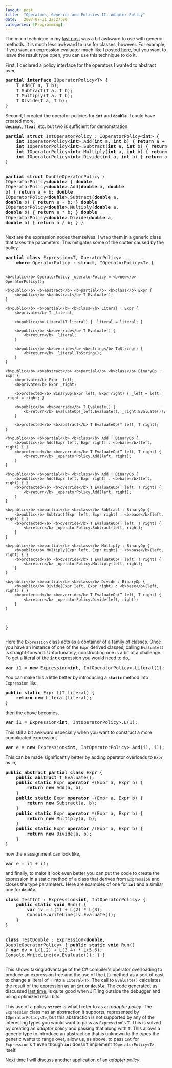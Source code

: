 ```yaml
---
layout: post
title:  "Operators, Generics and Policies II: Adapter Policy"
date:   2007-07-31 22:27:00
categories: [Programming]
---
```

<div class="text"><p>The mixin technique in my
<a href="post/2007/07/25/Operators-Generics-and-Policies.asp">last post</a> was a bit awkward to use
with generic
methods. It is much less awkward to use for classes, however. For example, if
you want an expression evaluator much like I posted
<a href="post/2005/11/12/The-Expression-Problem-Part-I-Procedural.aspx">
here</a>, but you want to leave the result type open, you can use this technique
to do it.</p>
<p>First, I declared a policy interface for the operators I wanted to abstract
over,</p>
<pre><b>partial</b> <b>interface</b> IOperatorPolicy&lt;T&gt; {
    T Add(T a, T b);
    T Subtract(T a, T b);
    T Multiply(T a, T b);
    T Divide(T a, T b);
}</pre>

<p>Second, I created the operator policies for <code><strong>int</strong></code>
and <code><strong>double</strong></code>. I could have created more, <code>
<strong>decimal</strong></code>, <code><strong>float</strong></code>, etc. but
two is sufficient for demonstration.</p>
<pre><strong>partial</strong> <b>struct</b> IntOperatorPolicy : IOperatorPolicy&lt;<b>int</b>&gt; {
    <b>int</b> IOperatorPolicy&lt;<b>int</b>&gt;.Add(<b>int</b> a, <b>int</b> b) { <b>return</b> a + b; }
    <b>int</b> IOperatorPolicy&lt;<b>int</b>&gt;.Subtract(<b>int</b> a, <b>int</b> b) { <b>return</b> a - b; }
    <b>int</b> IOperatorPolicy&lt;<b>int</b>&gt;.Multiply(<b>int</b> a, <b>int</b> b) { <b>return</b> a * b; }
    <b>int</b> IOperatorPolicy&lt;<b>int</b>&gt;.Divide(<b>int</b> a, <b>int</b> b) { <b>return</b> a / b; }
}

<b>partial struct</b> DoubleOperatorPolicy : IOperatorPolicy&lt;<b>double</b>&gt; {
    <b>double</b> IOperatorPolicy&lt;<b>double</b>&gt;.Add(<b>double</b> a, <b>double</b> b) { <b>return</b> a + b;
    <b>double</b> IOperatorPolicy&lt;<b>double</b>&gt;.Subtract(<b>double</b> a, <b>double</b> b) { <b>return</b> a - b; }
    <b>double</b> IOperatorPolicy&lt;<b>double</b>&gt;.Multiply(<b>double</b> a, <b>double</b> b) { <b>return</b> a * b; }
    <b>double</b> IOperatorPolicy&lt;<b>double</b>&gt;.Divide(<b>double</b> a, <b>double</b> b) { <b>return</b> a / b; }
}</pre>

<p>Next are the expression nodes themselves. I wrap them in a generic class
that takes the parameters. This mitigates some of the clutter caused by the
policy.</p>
<pre><b>partial</b> <b>class</b> Expression&lt;T, OperatorPolicy&gt;
    <strong>where</strong> OperatorPolicy : <b>struct</b>, IOperatorPolicy&lt;T&gt; {

    <b>static</b> OperatorPolicy _operatorPolicy = <b>new</b> OperatorPolicy();

    <b>public</b> <b>abstract</b> <b>partial</b> <b>class</b> Expr {
        <b>public</b> <b>abstract</b> T Evaluate();
    }

    <b>public</b> <b>partial</b> <b>class</b> Literal : Expr {
        <b>private</b> T _literal;

        <b>public</b> Literal(T literal) { _literal = literal; }

        <b>public</b> <b>override</b> T Evaluate() {
            <b>return</b> _literal;
        }

        <b>public</b> <b>override</b> <b>string</b> ToString() {
            <b>return</b> _literal.ToString();
        }
    }

    <b>public</b> <b>abstract</b> <b>partial</b> <b>class</b> BinaryOp : Expr {
        <b>private</b> Expr _left;
        <b>private</b> Expr _right;

        <b>protected</b> BinaryOp(Expr left, Expr right) { _left = left; _right = right; }

        <b>public</b> <b>override</b> T Evaluate() {
            <b>return</b> EvaluateOp(_left.Evaluate(), _right.Evaluate());
        }

        <b>protected</b> <b>abstract</b> T EvaluateOp(T left, T right);
    }

    <b>public</b> <b>partial</b> <b>class</b> Add : BinaryOp {
        <b>public</b> Add(Expr left, Expr right) : <b>base</b>(left, right) { }
        <b>protected</b> <b>override</b> T EvaluateOp(T left, T right) {
            <b>return</b> _operatorPolicy.Add(left, right);
        }
    }

    <b>public</b> <b>partial</b> <b>class</b> Add : BinaryOp {
        <b>public</b> Add(Expr left, Expr right) : <b>base</b>(left, right) { }
        <b>protected</b> <b>override</b> T EvaluateOp(T left, T right) {
            <b>return</b> _operatorPolicy.Add(left, right);
        }
    }

    <b>public</b> <b>partial</b> <b>class</b> Subtract : BinaryOp {
        <b>public</b> Subtract(Expr left, Expr right) : <b>base</b>(left, right) { }
        <b>protected</b> <b>override</b> T EvaluateOp(T left, T right) {
            <b>return</b> _operatorPolicy.Subtract(left, right);
        }
    }

    <b>public</b> <b>partial</b> <b>class</b> Multiply : BinaryOp {
        <b>public</b> Multiply(Expr left, Expr right) : <b>base</b>(left, right) { }
        <b>protected</b> <b>override</b> T EvaluateOp(T left, T right) {
            <b>return</b> _operatorPolicy.Multiply(left, right);
        }
    }

    <b>public</b> <b>partial</b> <b>class</b> Divide : BinaryOp {
        <b>public</b> Divide(Expr left, Expr right) : <b>base</b>(left, right) { }
        <b>protected</b> <b>override</b> T EvaluateOp(T left, T right) {
            <b>return</b> _operatorPolicy.Divide(left, right);
        }
    }
}</pre>

<p>Here the <code>Expression</code> class acts as a container of a family of
classes. Once you have an instance of one of the <code>Expr</code> derived classes, calling
<code>Evaluate()</code> is straight-forward. Unfortunately, constructing one is a bit of a
challenge. To get a literal of the <code><strong>int</strong></code> expression you would need to do,</p>
<pre><strong>var</strong> i1 = <strong>new</strong> Expression&lt;<strong>int</strong>, IntOperatorPolicy&gt;.Literal(1);</pre>

<p>You can make this a little better by introducing a <code><strong>static</strong></code>
method into <code>Expression</code> like,</p>
<pre><b>public</b> <b>static</b> Expr L(T literal) {
    <b>return</b> <b>new</b> Literal(literal);
}</pre>

<p>then the above becomes,</p>
<pre><strong>var</strong> i1 = Expression&lt;<strong>int</strong>, IntOperatorPolicy&gt;.L(1);</pre>
<p>This still a bit awkward especially when you want to construct a more
complicated expression,</p>
<pre><strong>var</strong> e = <strong>new</strong> Expression&lt;<strong>int</strong>, IntOperatorPolicy&gt;.Add(i1, i1);</pre>
<p>This can be made significantly better by adding operator overloads to <code>Expr</code> as
in,</p>
<pre><b>public</b> <b>abstract</b> <strong>partial</strong> <b>class</b> Expr {
    <b>public</b> <b>abstract</b> T Evaluate();
    <b>public</b> <b>static</b> Expr <b>operator</b> +(Expr a, Expr b) {
        <b>return</b> <b>new</b> Add(a, b);
    }
    <b>public</b> <b>static</b> Expr <b>operator</b> -(Expr a, Expr b) {
        <b>return</b> <b>new</b> Subtract(a, b);
    }
    <b>public</b> <b>static</b> Expr <b>operator</b> *(Expr a, Expr b) {
        <b>return</b> <b>new</b> Multiply(a, b);
    }
    <b>public</b> <b>static</b> Expr <b>operator</b> /(Expr a, Expr b) {
        <b>return</b> <b>new</b> Divide(a, b);
    }
}</pre>
<p>now the <code>e</code> assignment can look like,</p>
<pre><strong>var</strong> e = i1 + i1;</pre>
<p>and finally, to make it look even better you can put the code to create the
expression in a static method of a class that derives from <code>Expression</code> and closes the
type parameters. Here are examples of one for <code><strong>int</strong></code> and
a similar one for <code><strong>double</strong></code>.</p>
<pre><b>class</b> TestInt : Expression&lt;<b>int</b>, IntOperatorPolicy&gt; {
    <b>public</b> <b>static</b> <b>void</b> Run() {
        <strong>var</strong> iv = L(1) + L(2) * L(3);
        Console.WriteLine(iv.Evaluate());
    }
}

<b>class</b> TestDouble : Expression&lt;<b>double</b>, DoubleOperatorPolicy&gt; {
    <b>public</b> <b>static</b> <b>void</b> Run() {
        <strong>var</strong> dv = L(1.2) + L(3.4) * L(5.6);
        Console.WriteLine(dv.Evaluate());
    }
}</pre>
<p>This shows taking advantage of the C# compiler's operator overloading to
produce an expression tree and the use of the <code>L()</code> method as a sort
of cast to change a literal of <code>T</code> into a <code>Literal&lt;T&gt;</code>.
The call to <code>Evaluate()</code> calculates the result of the expression as
an <code><strong>int</strong></code> or <code><strong>double</strong></code>.
The code generated, as discussed
<a href="post/2007/07/25/Operators-Generics-and-Policies.aspx">
last time</a>, is quite good when JIT'ing outside the debugger and using
optimized retail bits.</p>
<p>This use of a policy <code><strong>struct</strong></code> is what I refer to
as an <em>adapter policy</em>. The <code>Expression</code> class has an
abstraction it supports, represented by <code>IOperatorPolicy&lt;T&gt;</code>, but
this abstraction is not supported by any of the interesting types you would want
to pass as <code>Expression</code>'s <code>T</code>. This is solved by creating
an <em>adapter policy</em> and passing that along with <code>T</code>. This
allows a generic type to introduce an abstraction that is unknown to the types
the generic wants to range over, allow us, as above, to pass <code>int</code>
for <code>Expression</code>'s <code>T</code> even though <code><strong>int</strong></code>
doesn't implement <code>IOperatorPolicy&lt;T&gt;</code> itself.</p>
<p>Next time I will discuss another application of an <em>adapter policy</em>.</p>
</div>
